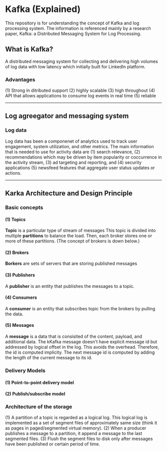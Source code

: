 # Kafka (Explained)
This repository is for understanding the concept of Kafka and log processing system. The information is referenced mainly by a research paper, Kafka: a Distributed Messaging System for Log Processing.
## What is Kafka?
A distributed messaging system for collecting and delivering high volumes of log data with low latency which initially built for LinkedIn platform.
### Advantages
(1) Strong in ditributed support
(2) highly scalable
(3) high throughout
(4) API that allows applications to consume log events in real time
(5) reliable

---
## Log agreegator and messaging system
### Log data
Log data has been a componenet of analytics used to track user engagement, system utilization, and other metrics. The main information that is needed to use for activity data are (1) search relevance, (2) 
recommendations which may be driven by item popularity or coccurrence in the activity stream, (3) ad targeting and reporting, and (4) security applications (5) newsfeed features that aggregate user status updates or actions.

---
## Karka Architecture and Design Principle
### Basic concepts
#### (1) Topics
**Topic** is a particular type of stream of messages
This topic is divided into multiple **partitions** to balance the load.
Then, each broker stores one or more of these partitions. (The concept of brokers is down below.)
#### (2) Brokers
**Borkers** are sets of servers that are storing published messages
#### (3) Publishers
A **publisher** is an entity that publishes the messages to a topic.
#### (4) Consumers
A **consumer** is an entity that subscribes topic from the brokers by pulling the data.
#### (5) Messages
A **message** is a data that is consisited of the content, payload, and additional data.
The kKafka message doesn't have explicit message id but addressed by logical offset in the log. This avoids the overhead. Therefore, the id is computed implicity. The next message id is computed by adding the length of the current message to its id. 
### Delivery Models
#### (1) Point-to-point delivery model
#### (2) Publish/subscribe model
### Architecture of the storage
(1) A partition of a topic is regarded as a logical log. This logical log is implemented as a set of segment files of approximately same size (think it as pages in paged/segmented virtual memory).
(2) When a producer publishes a message to a partition, it append a message to the last segmented files.
(3) Flush the segment files to disk only after messages have been published or certain period of time.
